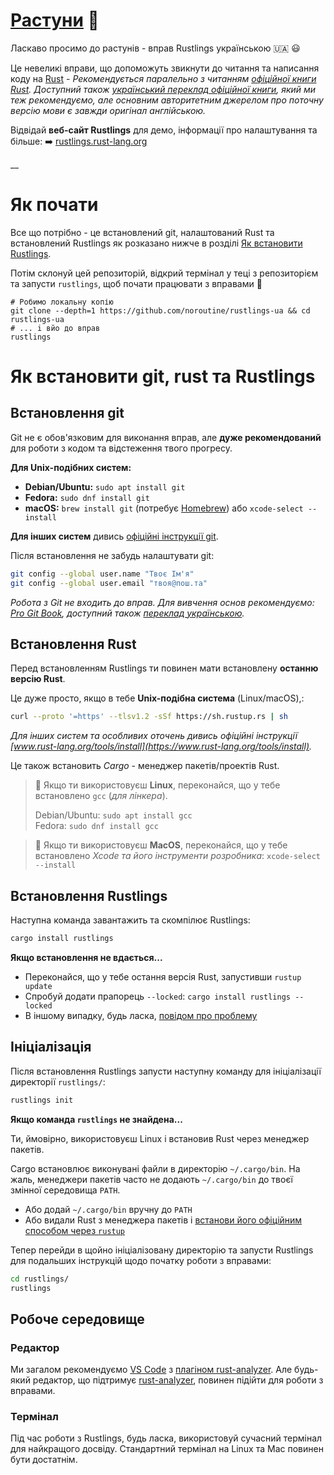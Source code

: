 # [Растуни](https://rustlings.rust-lang.org) 🦀

Ласкаво просимо до растунів - вправ Rustlings українською 🇺🇦 😃

Це невеликі вправи, що допоможуть звикнути до читання та написання коду на [Rust](https://www.rust-lang.org) - _Рекомендується паралельно з читанням [офіційної книги Rust](https://doc.rust-lang.org/book). Доступний також [український переклад офіційної книги](https://rust-lang-ua.github.io/rustbook_ukrainian/), який ми теж рекомендуємо, але основним авторитетним джерелом про поточну версію мови є завжди оригінал англійською._

Відвідай **веб-сайт Rustlings**  для демо, інформації про налаштування та більше: ➡️ [rustlings.rust-lang.org](https://rustlings.rust-lang.org)

__

# Як почати

Все що потрібно - це встановлений git, налаштований Rust та встановлений Rustlings як розказано нижче в розділі [Як встановити Rustlings](#як-встановити-git-rust-та-rustlings).

Потім склонуй цей репозиторій, відкрий термінал у теці з репозиторієм та запусти `rustlings`, щоб почати працювати з вправами 🚀

```
# Робимо локальну копію
git clone --depth=1 https://github.com/noroutine/rustlings-ua && cd rustlings-ua
# ... i вйо до вправ
rustlings
```

# Як встановити git, rust та Rustlings

## Встановлення git

Git не є обов'язковим для виконання вправ, але **дуже рекомендований** для роботи з кодом та відстеження твого прогресу.

**Для Unix-подібних систем:**

- **Debian/Ubuntu:** `sudo apt install git`
- **Fedora:** `sudo dnf install git`
- **macOS:** `brew install git` (потребує [Homebrew](https://brew.sh/)) або `xcode-select --install`

**Для інших систем** дивись [офіційні інструкції git](https://git-scm.com/downloads).

Після встановлення не забудь налаштувати git:
```bash
git config --global user.name "Твоє Ім'я"
git config --global user.email "твоя@пош.та"
```

_Робота з Git не входить до вправ. Для вивчення основ рекомендуємо: [Pro Git Book](https://git-scm.com/book), доступний також [переклад українською](https://git-scm.com/book/uk/v2)._

## Встановлення Rust

Перед встановленням Rustlings ти повинен мати встановлену **останню версію Rust**.

Це дуже просто, якщо в тебе **Unix-подібна система** (Linux/macOS),:

```bash
curl --proto '=https' --tlsv1.2 -sSf https://sh.rustup.rs | sh
```

_Для інших систем та особливих оточень дивись офіційні інструкції [www.rust-lang.org/tools/install](https://www.rust-lang.org/tools/install)._

Це також встановить _Cargo_ - менеджер пакетів/проектів Rust.

> 🐧 Якщо ти використовуєш **Linux**, переконайся, що у тебе встановлено `gcc` (_для лінкера_).
>
> Debian/Ubuntu: `sudo apt install gcc`\
> Fedora: `sudo dnf install gcc`

> 🍎 Якщо ти використовуєш **MacOS**, переконайся, що у тебе встановлено _Xcode та його інструменти розробника_: `xcode-select --install`

## Встановлення Rustlings

Наступна команда завантажить та скомпілює Rustlings:

```bash
cargo install rustlings
```

**Якщо встановлення не вдається...**

- Переконайся, що у тебе остання версія Rust, запустивши `rustup update`
- Спробуй додати прапорець `--locked`: `cargo install rustlings --locked`
- В іншому випадку, будь ласка, [повідом про проблему](https://github.com/rust-lang/rustlings/issues/new)

## Ініціалізація

Після встановлення Rustlings запусти наступну команду для ініціалізації директорії `rustlings/`:

```bash
rustlings init
```

**Якщо команда `rustlings` не знайдена...**

Ти, ймовірно, використовуєш Linux і встановив Rust через менеджер пакетів.

Cargo встановлює виконувані файли в директорію `~/.cargo/bin`.
На жаль, менеджери пакетів часто не додають `~/.cargo/bin` до твоєї змінної середовища `PATH`.

- Або додай `~/.cargo/bin` вручну до `PATH`
- Або видали Rust з менеджера пакетів і [встанови його офіційним способом через `rustup`](https://www.rust-lang.org/tools/install)

Тепер перейди в щойно ініціалізовану директорію та запусти Rustlings для подальших інструкцій щодо початку роботи з вправами:

```bash
cd rustlings/
rustlings
```

## Робоче середовище

### Редактор

Ми загалом рекомендуємо [VS Code](https://code.visualstudio.com/) з [плагіном rust-analyzer](https://marketplace.visualstudio.com/items?itemName=rust-lang.rust-analyzer).
Але будь-який редактор, що підтримує [rust-analyzer](https://rust-analyzer.github.io/), повинен підійти для роботи з вправами.

### Термінал

Під час роботи з Rustlings, будь ласка, використовуй сучасний термінал для найкращого досвіду.
Стандартний термінал на Linux та Mac повинен бути достатнім.
